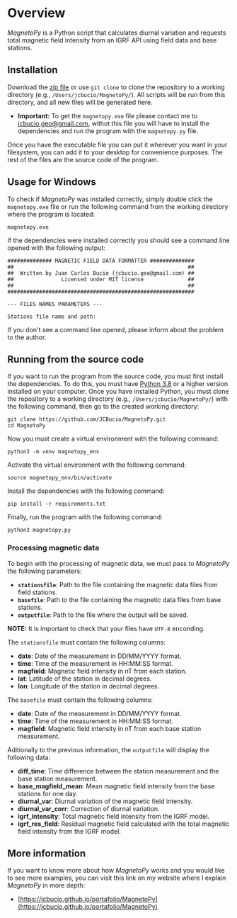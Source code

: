 # Overview
*MagnetoPy* is a Python script that calculates diurnal variation and requests total magnetic field intensity from an IGRF API using field data and base stations.

## Installation
Download the [zip file](https://github.com/JCBucio/MagnetoPy/archive/refs/heads/main.zip) or use `git clone` to clone the repository to a working directory (e.g., `/Users/jcbucio/MagnetoPy/`). All scripts will be run from this directory, and all new files will be generated here.

- **Important:** To get the `magnetopy.exe` file please contact me to jcbucio.geo@gmail.com, withot this file you will have to install the dependencies and run the program with the `magnetopy.py` file.

Once you have the executable file you can put it wherever you want in your filesystem, you can add it to your desktop for convenience purposes. The rest of the files are the source code of the program.

## Usage for Windows
To check if *MagnetoPy* was installed correctly, simply double click the `magnetopy.exe` file or run the following command from the working directory where the program is located:
```
magnetopy.exe
```
If the dependencies were installed correctly you should see a command line opened with the following output:
```
############## MAGNETIC FIELD DATA FORMATTER ##############
##                                                       ##  
##  Written by Juan Carlos Bucio (jcbucio.geo@gmail.com) ##
##               Licensed under MIT license              ##
##                                                       ##
###########################################################

--- FILES NAMES PARAMETERS ---

Stations file name and path:
```
If you don't see a command line opened, please inform about the problem to the author.

## Running from the source code
If you want to run the program from the source code, you must first install the dependencies. To do this, you must have [Python 3.8](https://www.python.org/downloads/) or a higher version installed on your computer. Once you have installed Python, you must clone the repository to a working directory (e.g., `/Users/jcbucio/MagnetoPy/`) with the following command, then go to the created working directory:
```
git clone https://github.com/JCBucio/MagnetoPy.git
cd MagnetoPy
```

Now you must create a virtual environment with the following command:
```
python3 -m venv magnetopy_env
```

Activate the virtual environment with the following command:
```
source magnetopy_env/bin/activate
```

Install the dependencies with the following command:
```
pip install -r requirements.txt
```

Finally, run the program with the following command:
```
python3 magnetopy.py
```

### Processing magnetic data
To begin with the processing of magnetic data, we must pass to *MagnetoPy* the following parameters:

- **`stationsfile`**: Path to the file containing the magnetic data files from field stations.
- **`basefile`**: Path to the file containing the magnetic data files from base stations.
- **`outputfile`**: Path to the file where the output will be saved.

**NOTE:** It is important to check that your files have `UTF-8` enconding.

The `stationsfile` must contain the following columns:
- **date**: Date of the measurement in DD/MM/YYYY format.
- **time**: Time of the measurement in HH:MM:SS format.
- **magfield**: Magnetic field intensity in nT from each station.
- **lat**: Latitude of the station in decimal degrees.
- **lon**: Longitude of the station in decimal degrees.

The `basefile` must contain the following columns:
- **date**: Date of the measurement in DD/MM/YYYY format.
- **time**: Time of the measurement in HH:MM:SS format.
- **magfield**: Magnetic field intensity in nT from each base station measurement.

Aditionally to the previous information, the `outputfile` will display the following data:
- **diff_time**: Time difference between the station measurement and the base station measurement.
- **base_magfield_mean**: Mean magnetic field intensity from the base stations for one day.
- **diurnal_var**: Diurnal variation of the magnetic field intensity.
- **diurnal_var_corr**: Correction of diurnal variation.
- **igrf_intensity**: Total magnetic field intensity from the IGRF model.
- **igrf_res_field**: Residual magnetic field calculated with the total magnetic field intensity from the IGRF model.

## More information
If you want to know more about how *MagnetoPy* works and you would like to see more examples, you can visit this link on my website where I explain *MagnetoPy* in more depth: 
- [https://jcbucio.github.io/portafolio/MagnetoPy](https://jcbucio.github.io/portafolio/MagnetoPy)